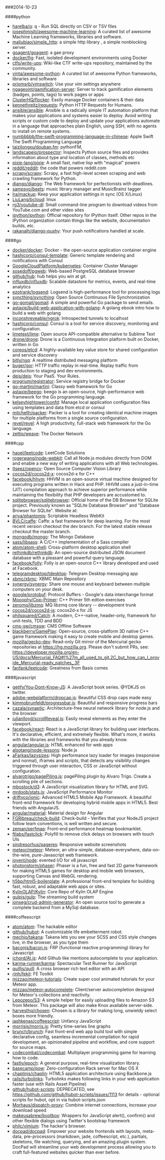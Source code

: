 ###2014-10-23

####python
* [harelba/q](https://github.com/harelba/q): q - Run SQL directly on CSV or TSV files
* [josephmisiti/awesome-machine-learning](https://github.com/josephmisiti/awesome-machine-learning): A curated list of awesome Machine Learning frameworks, libraries and software.
* [maliubiao/simple_http](https://github.com/maliubiao/simple_http): a simple http library , a simple nonblocking server.
* [goagent/goagent](https://github.com/goagent/goagent): a gae proxy
* [docker/fig](https://github.com/docker/fig): Fast, isolated development environments using Docker
* [ctfs/write-ups](https://github.com/ctfs/write-ups): Wiki-like CTF write-ups repository, maintained by the community.
* [vinta/awesome-python](https://github.com/vinta/awesome-python): A curated list of awesome Python frameworks, libraries and software
* [priomsrb/vimswitch](https://github.com/priomsrb/vimswitch): Use your vim settings anywhere
* [ngageoint/gamification-server](https://github.com/ngageoint/gamification-server): Server to track gamification elements (badges, points, tags) to work pages or apps
* [ClusterHQ/flocker](https://github.com/ClusterHQ/flocker): Easily manage Docker containers & their data
* [kennethreitz/requests](https://github.com/kennethreitz/requests): Python HTTP Requests for Humans.
* [ansible/ansible](https://github.com/ansible/ansible): Ansible is a radically simple IT automation platform that makes your applications and systems easier to deploy. Avoid writing scripts or custom code to deploy and update your applications automate in a language that approaches plain English, using SSH, with no agents to install on remote systems.
* [numbbbbb/the-swift-programming-language-in-chinese](https://github.com/numbbbbb/the-swift-programming-language-in-chinese):  Apple  Swift The Swift Programming Language
* [taizilongxu/douban.fm](https://github.com/taizilongxu/douban.fm): pythonFM,
* [landscapeio/prospector](https://github.com/landscapeio/prospector): Inspects Python source files and provides information about type and location of classes, methods etc
* [pixie-lang/pixie](https://github.com/pixie-lang/pixie): A small fast, native lisp with "magical" powers
* [reddit/reddit](https://github.com/reddit/reddit): the code that powers reddit.com
* [scrapy/scrapy](https://github.com/scrapy/scrapy): Scrapy, a fast high-level screen scraping and web crawling framework for Python.
* [django/django](https://github.com/django/django): The Web framework for perfectionists with deadlines.
* [sampsyo/beets](https://github.com/sampsyo/beets): music library manager and MusicBrainz tagger
* [lra/mackup](https://github.com/lra/mackup): Keep your application settings in sync (OS X/Linux)
* [LiuLang/bcloud](https://github.com/LiuLang/bcloud): linux
* [rg3/youtube-dl](https://github.com/rg3/youtube-dl): Small command-line program to download videos from YouTube.com and other video sites
* [ipython/ipython](https://github.com/ipython/ipython): Official repository for IPython itself. Other repos in the IPython organization contain things like the website, documentation builds, etc.
* [rakanalh/django-pushy](https://github.com/rakanalh/django-pushy): Your push notifications handled at scale.

####go
* [docker/docker](https://github.com/docker/docker): Docker - the open-source application container engine
* [hashicorp/consul-template](https://github.com/hashicorp/consul-template): Generic template rendering and notifications with Consul
* [GoogleCloudPlatform/kubernetes](https://github.com/GoogleCloudPlatform/kubernetes): Container Cluster Manager
* [sosedoff/pgweb](https://github.com/sosedoff/pgweb): Web-based PostgreSQL database browser
* [github/hub](https://github.com/github/hub): hub helps you win at git.
* [influxdb/influxdb](https://github.com/influxdb/influxdb): Scalable datastore for metrics, events, and real-time analytics
* [ezotrank/logsend](https://github.com/ezotrank/logsend): Logsend is high-performance tool for processing logs
* [syncthing/syncthing](https://github.com/syncthing/syncthing): Open Source Continuous File Synchronization
* [go-gomail/gomail](https://github.com/go-gomail/gomail): A simple and powerful Go package to send emails.
* [astaxie/build-web-application-with-golang](https://github.com/astaxie/build-web-application-with-golang): A golang ebook intro how to build a web with golang
* [inconshreveable/ngrok](https://github.com/inconshreveable/ngrok): Introspected tunnels to localhost
* [hashicorp/consul](https://github.com/hashicorp/consul): Consul is a tool for service discovery, monitoring and configuration.
* [limetext/lime](https://github.com/limetext/lime): Open source API-compatible alternative to Sublime Text
* [drone/drone](https://github.com/drone/drone): Drone is a Continuous Integration platform built on Docker, written in Go
* [coreos/etcd](https://github.com/coreos/etcd): A highly-available key value store for shared configuration and service discovery
* [bitly/nsq](https://github.com/bitly/nsq): A realtime distributed messaging platform
* [buger/gor](https://github.com/buger/gor): HTTP traffic replay in real-time. Replay traffic from production to staging and dev environments.
* [deis/deis](https://github.com/deis/deis): Your PaaS. Your Rules.
* [progrium/registrator](https://github.com/progrium/registrator): Service registry bridge for Docker
* [go-martini/martini](https://github.com/go-martini/martini): Classy web framework for Go
* [astaxie/beego](https://github.com/astaxie/beego): beego is an open-source, high-performance web framework for the Go programming language.
* [kelseyhightower/confd](https://github.com/kelseyhightower/confd): Manage local application configuration files using templates and data from etcd or consul
* [mitchellh/packer](https://github.com/mitchellh/packer): Packer is a tool for creating identical machine images for multiple platforms from a single source configuration.
* [revel/revel](https://github.com/revel/revel): A high productivity, full-stack web framework for the Go language.
* [zettio/weave](https://github.com/zettio/weave): The Docker Network

####cpp
* [haoel/leetcode](https://github.com/haoel/leetcode): LeetCode Solutions
* [rogerwang/node-webkit](https://github.com/rogerwang/node-webkit): Call all Node.js modules directly from DOM and enable a new way of writing applications with all Web technologies.
* [Itseez/opencv](https://github.com/Itseez/opencv): Open Source Computer Vision Library
* [cocos2d/cocos2d-x](https://github.com/cocos2d/cocos2d-x): cocos2d-x for C++
* [facebook/hhvm](https://github.com/facebook/hhvm): HHVM is an open-source virtual machine designed for executing programs written in Hack and PHP. HHVM uses a just-in-time (JIT) compilation approach to achieve superior performance while maintaining the flexibility that PHP developers are accustomed to.
* [sqlitebrowser/sqlitebrowser](https://github.com/sqlitebrowser/sqlitebrowser): Official home of the DB Browser for SQLite project.  Previously known as "SQLite Database Browser" and "Database Browser for SQLite".  Website at:
* [ariya/phantomjs](https://github.com/ariya/phantomjs): Scriptable Headless WebKit
* [BVLC/caffe](https://github.com/BVLC/caffe): Caffe: a fast framework for deep learning. For the most recent version checkout the dev branch. For the latest stable release checkout the master branch.
* [mongodb/mongo](https://github.com/mongodb/mongo): The Mongo Database
* [sass/libsass](https://github.com/sass/libsass): A C/C++ implementation of a Sass compiler
* [atom/atom-shell](https://github.com/atom/atom-shell): Cross-platform desktop application shell
* [rethinkdb/rethinkdb](https://github.com/rethinkdb/rethinkdb): An open-source distributed JSON document database with a pleasant and powerful query language.
* [facebook/folly](https://github.com/facebook/folly): Folly is an open-source C++ library developed and used at Facebook.
* [telegramdesktop/tdesktop](https://github.com/telegramdesktop/tdesktop): Telegram Desktop messaging app
* [xbmc/xbmc](https://github.com/xbmc/xbmc): XBMC Main Repository
* [synergy/synergy](https://github.com/synergy/synergy): Share one mouse and keyboard between multiple computers on your desk.
* [google/protobuf](https://github.com/google/protobuf): Protocol Buffers - Google's data interchange format
* [Mooophy/Cpp-Primer](https://github.com/Mooophy/Cpp-Primer): C++ Primer 5th edtion exercises
* [zeromq/libzmq](https://github.com/zeromq/libzmq): MQ libzmq core library -- development trunk
* [cocos2d/cocos2d-js](https://github.com/cocos2d/cocos2d-js): cocos2d-x for JS
* [philsquared/Catch](https://github.com/philsquared/Catch): A modern, C++-native, header-only, framework for unit-tests, TDD and BDD
* [cms-sw/cmssw](https://github.com/cms-sw/cmssw): CMS Offline Software
* [blackberry/GamePlay](https://github.com/blackberry/GamePlay): Open-source, cross-platform 3D native C++ game framework making it easy to create mobile and desktop games.
* [mozilla/gecko-dev](https://github.com/mozilla/gecko-dev): Read-only Git mirror of the Mercurial gecko repositories at https://hg.mozilla.org. Please don't submit PRs, see: https://developer.mozilla.org/en-US/docs/Mercurial_FAQ#I%27m_all_used_to_git.2C_but_how_can_I_provide_Mercurial-ready_patches_.3F
* [fanfank/leetcode](https://github.com/fanfank/leetcode): Greatness from Basis comes

####javascript
* [getify/You-Dont-Know-JS](https://github.com/getify/You-Dont-Know-JS): A JavaScript book series. @YDKJS on twitter.
* [adobe-webplatform/dropcap.js](https://github.com/adobe-webplatform/dropcap.js): Beautiful CSS drop caps made easy
* [kimmobrunfeldt/progressbar.js](https://github.com/kimmobrunfeldt/progressbar.js): Beautiful and responsive progress bars
* [cazala/synaptic](https://github.com/cazala/synaptic): Architecture-free neural network library for node.js and the browser
* [julianlloyd/scrollReveal.js](https://github.com/julianlloyd/scrollReveal.js): Easily reveal elements as they enter the viewport.
* [facebook/react](https://github.com/facebook/react): React is a JavaScript library for building user interfaces. It's declarative, efficient, and extremely flexible. What's more, it works with the libraries and frameworks that you already know.
* [angular/angular.js](https://github.com/angular/angular.js): HTML enhanced for web apps
* [alsotang/node-lessons](https://github.com/alsotang/node-lessons): Node.js 
* [aFarkas/lazysizes](https://github.com/aFarkas/lazysizes): High performance lazy loader for images (responsive and normal), iframes and scripts, that detects any visibility changes triggered through user interaction, CSS or JavaScript without configuration.
* [alvarotrigo/pagePiling.js](https://github.com/alvarotrigo/pagePiling.js): pagePiling plugin by Alvaro Trigo. Create a scrolling pile of sections.
* [mbostock/d3](https://github.com/mbostock/d3): A JavaScript visualization library for HTML and SVG.
* [mrdoob/stats.js](https://github.com/mrdoob/stats.js): JavaScript Performance Monitor
* [driftyco/ionic](https://github.com/driftyco/ionic): Advanced HTML5 Mobile App Framework. A beautiful front-end framework for developing hybrid mobile apps in HTML5. Best friends with AngularJS.
* [angular/material](https://github.com/angular/material): Material design for Angular
* [FGRibreau/check-build](https://github.com/FGRibreau/check-build): Check-build - Verifies that your NodeJS project follow team conventions, is well written and secure.
* [zeman/perfmap](https://github.com/zeman/perfmap): Front-end performance heatmap bookmarklet.
* [ftlabs/fastclick](https://github.com/ftlabs/fastclick): Polyfill to remove click delays on browsers with touch UIs
* [sindresorhus/pageres](https://github.com/sindresorhus/pageres): Responsive website screenshots
* [meteor/meteor](https://github.com/meteor/meteor): Meteor, an ultra-simple, database-everywhere, data-on-the-wire, pure-Javascript web framework.
* [joyent/node](https://github.com/joyent/node): evented I/O for v8 javascript
* [photonstorm/phaser](https://github.com/photonstorm/phaser): Phaser is a fun, free and fast 2D game framework for making HTML5 games for desktop and mobile web browsers, supporting Canvas and WebGL rendering.
* [h5bp/html5-boilerplate](https://github.com/h5bp/html5-boilerplate): A professional front-end template for building fast, robust, and adaptable web apps or sites.
* [KylinOLAP/Kylin](https://github.com/KylinOLAP/Kylin): Core Repo of Kylin OLAP Engine
* [gulpjs/gulp](https://github.com/gulpjs/gulp): The streaming build system
* [jonseg/crud-admin-generator](https://github.com/jonseg/crud-admin-generator): An open source tool to generate a complete backend from a MySql database.

####coffeescript
* [atom/atom](https://github.com/atom/atom): The hackable editor
* [github/hubot](https://github.com/github/hubot): A customizable life embetterment robot.
* [mechio/takana](https://github.com/mechio/takana): Takana lets you see your SCSS and CSS style changes live, in the browser, as you type them
* [baconjs/bacon.js](https://github.com/baconjs/bacon.js): FRP (functional reactive programming) library for Javascript
* [ichord/At.js](https://github.com/ichord/At.js): Add Github like mentions autocomplete to your application.
* [karma-runner/karma](https://github.com/karma-runner/karma): Spectacular Test Runner for JavaScript
* [quilljs/quill](https://github.com/quilljs/quill): A cross browser rich text editor with an API
* [rinh/fekit](https://github.com/rinh/fekit): FE Toolkit
* [mizzao/meteor-tutorials](https://github.com/mizzao/meteor-tutorials): Create super cool animated tutorials for your Meteor app.
* [mizzao/meteor-autocomplete](https://github.com/mizzao/meteor-autocomplete): Client/server autocompletion designed for Meteor's collections and reactivity.
* [Lepozepo/S3](https://github.com/Lepozepo/S3): A simple helper for easily uploading files to Amazon S3 from Meteor. This package will also make Knox available server-side.
* [harvesthq/chosen](https://github.com/harvesthq/chosen): Chosen is a library for making long, unwieldy select boxes more friendly.
* [jashkenas/coffeescript](https://github.com/jashkenas/coffeescript): Unfancy JavaScript
* [morrisjs/morris.js](https://github.com/morrisjs/morris.js): Pretty time-series line graphs
* [brunch/brunch](https://github.com/brunch/brunch): Fast front-end web app build tool with simple declarative config, seamless incremental compilation for rapid development, an opinionated pipeline and workflow, and core support for source maps.
* [codecombat/codecombat](https://github.com/codecombat/codecombat): Multiplayer programming game for learning how to code.
* [fastly/epoch](https://github.com/fastly/epoch): A general purpose, real-time visualization library.
* [basecamp/pow](https://github.com/basecamp/pow): Zero-configuration Rack server for Mac OS X
* [chaplinjs/chaplin](https://github.com/chaplinjs/chaplin): HTML5 application architecture using Backbone.js
* [rails/turbolinks](https://github.com/rails/turbolinks): Turbolinks makes following links in your web application faster (use with Rails Asset Pipeline)
* [github/hubot-scripts](https://github.com/github/hubot-scripts): DEPRECATED, see https://github.com/github/hubot-scripts/issues/1113 for details - optional scripts for hubot, opt in via hubot-scripts.json
* [Morhaus/dispatch-proxy](https://github.com/Morhaus/dispatch-proxy): Combine internet connections, increase your download speed
* [makeusabrew/bootbox](https://github.com/makeusabrew/bootbox): Wrappers for JavaScript alert(), confirm() and other flexible dialogs using Twitter's bootstrap framework
* [philc/vimium](https://github.com/philc/vimium): The hacker's browser.
* [docpad/docpad](https://github.com/docpad/docpad): Empower your website frontends with layouts, meta-data, pre-processors (markdown, jade, coffeescript, etc.), partials, skeletons, file watching, querying, and an amazing plugin system. DocPad will streamline your web development process allowing you to craft full-featured websites quicker than ever before.
